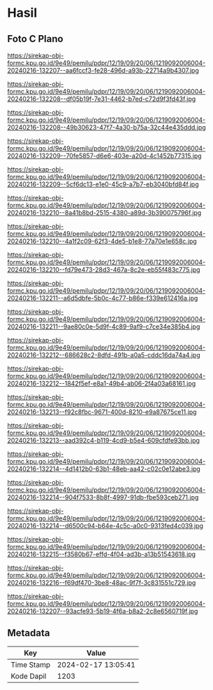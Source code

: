 # Hasil

## Foto C Plano

https://sirekap-obj-formc.kpu.go.id/9e49/pemilu/pdpr/12/19/09/20/06/1219092006004-20240216-132207--aa6fccf3-fe28-496d-a93b-22714a9b4307.jpg

https://sirekap-obj-formc.kpu.go.id/9e49/pemilu/pdpr/12/19/09/20/06/1219092006004-20240216-132208--df05b19f-7e31-4462-b7ed-c72d9f3fd43f.jpg

https://sirekap-obj-formc.kpu.go.id/9e49/pemilu/pdpr/12/19/09/20/06/1219092006004-20240216-132208--49b30623-47f7-4a30-b75a-32c44e435ddd.jpg

https://sirekap-obj-formc.kpu.go.id/9e49/pemilu/pdpr/12/19/09/20/06/1219092006004-20240216-132209--70fe5857-d6e6-403e-a20d-4c1452b77315.jpg

https://sirekap-obj-formc.kpu.go.id/9e49/pemilu/pdpr/12/19/09/20/06/1219092006004-20240216-132209--5cf6dc13-e1e0-45c9-a7b7-eb3040bfd84f.jpg

https://sirekap-obj-formc.kpu.go.id/9e49/pemilu/pdpr/12/19/09/20/06/1219092006004-20240216-132210--8a41b8bd-2515-4380-a89d-3b390075796f.jpg

https://sirekap-obj-formc.kpu.go.id/9e49/pemilu/pdpr/12/19/09/20/06/1219092006004-20240216-132210--4a1f2c09-62f3-4de5-b1e8-77a70e1e658c.jpg

https://sirekap-obj-formc.kpu.go.id/9e49/pemilu/pdpr/12/19/09/20/06/1219092006004-20240216-132210--fd79e473-28d3-467a-8c2e-eb55f483c775.jpg

https://sirekap-obj-formc.kpu.go.id/9e49/pemilu/pdpr/12/19/09/20/06/1219092006004-20240216-132211--a6d5dbfe-5b0c-4c77-b86e-f339e612416a.jpg

https://sirekap-obj-formc.kpu.go.id/9e49/pemilu/pdpr/12/19/09/20/06/1219092006004-20240216-132211--9ae80c0e-5d9f-4c89-9af9-c7ce34e385b4.jpg

https://sirekap-obj-formc.kpu.go.id/9e49/pemilu/pdpr/12/19/09/20/06/1219092006004-20240216-132212--686628c2-8dfd-491b-a0a5-cddc16da74a4.jpg

https://sirekap-obj-formc.kpu.go.id/9e49/pemilu/pdpr/12/19/09/20/06/1219092006004-20240216-132212--1842f5ef-e8a1-49b4-ab06-2f4a03a68161.jpg

https://sirekap-obj-formc.kpu.go.id/9e49/pemilu/pdpr/12/19/09/20/06/1219092006004-20240216-132213--f92c8fbc-9671-400d-8210-e9a87675ce11.jpg

https://sirekap-obj-formc.kpu.go.id/9e49/pemilu/pdpr/12/19/09/20/06/1219092006004-20240216-132213--aad392c4-b119-4cd9-b5e4-609cfdfe93bb.jpg

https://sirekap-obj-formc.kpu.go.id/9e49/pemilu/pdpr/12/19/09/20/06/1219092006004-20240216-132214--4d1412b0-63b1-48eb-aa42-c02c0e12abe3.jpg

https://sirekap-obj-formc.kpu.go.id/9e49/pemilu/pdpr/12/19/09/20/06/1219092006004-20240216-132214--904f7533-8b8f-4997-91db-fbe593ceb271.jpg

https://sirekap-obj-formc.kpu.go.id/9e49/pemilu/pdpr/12/19/09/20/06/1219092006004-20240216-132214--d6500c94-b64e-4c5c-a0c0-9313fed4c039.jpg

https://sirekap-obj-formc.kpu.go.id/9e49/pemilu/pdpr/12/19/09/20/06/1219092006004-20240216-132215--f3580b67-effd-4f04-ad3b-a13b51543618.jpg

https://sirekap-obj-formc.kpu.go.id/9e49/pemilu/pdpr/12/19/09/20/06/1219092006004-20240216-132216--f69df470-3be8-48ac-9f7f-3c831551c729.jpg

https://sirekap-obj-formc.kpu.go.id/9e49/pemilu/pdpr/12/19/09/20/06/1219092006004-20240216-132207--93acfe93-5b19-4f6a-b8a2-2c8e6560719f.jpg


## Metadata

| Key        | Value               |
| ---------- | ------------------- |
| Time Stamp | 2024-02-17 13:05:41 |
| Kode Dapil | 1203                |



